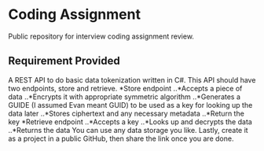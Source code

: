 # Coding Assignment
Public repository for interview coding assignment review.

## Requirement Provided
A REST API to do basic data tokenization written in C#.  This API should have two endpoints, store and retrieve.
*Store endpoint
..*Accepts a piece of data
..*Encrypts it with appropriate symmetric algorithm
..*Generates a GUIDE (I assumed Evan meant GUID) to be used as a key for looking up the data later
..*Stores ciphertext and any necessary metadata
..*Return the key
*Retrieve endpoint
..*Accepts a key
..*Looks up and decrypts the data
..*Returns the data
You can use any data storage you like.  Lastly, create it as a project in a public GitHub, then share the link once you are done.
